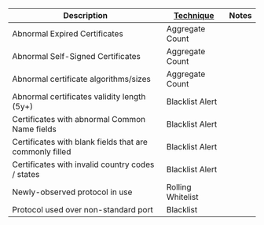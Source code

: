 | Description                                             | [Technique](/Detection-Methods.md) | Notes |
| ------------------------------------------------------- | ------------------------------------------------------- | ----- |
| Abnormal Expired Certificates                           | Aggregate Count                                         |       |
| Abnormal Self-Signed Certificates                       | Aggregate Count                                         |       |
| Abnormal certificate algorithms/sizes                   | Aggregate Count                                         |       |
| Abnormal certificates validity length (5y+)             | Blacklist Alert                                         |       |
| Certificates with abnormal Common Name fields           | Blacklist Alert                                         |       |
| Certificates with blank fields that are commonly filled | Blacklist Alert                                         |       |
| Certificates with invalid country codes / states        | Blacklist Alert                                         |       |
| Newly-observed protocol in use                          | Rolling Whitelist                                       |       |
| Protocol used over non-standard port                    | Blacklist                                               |       |
